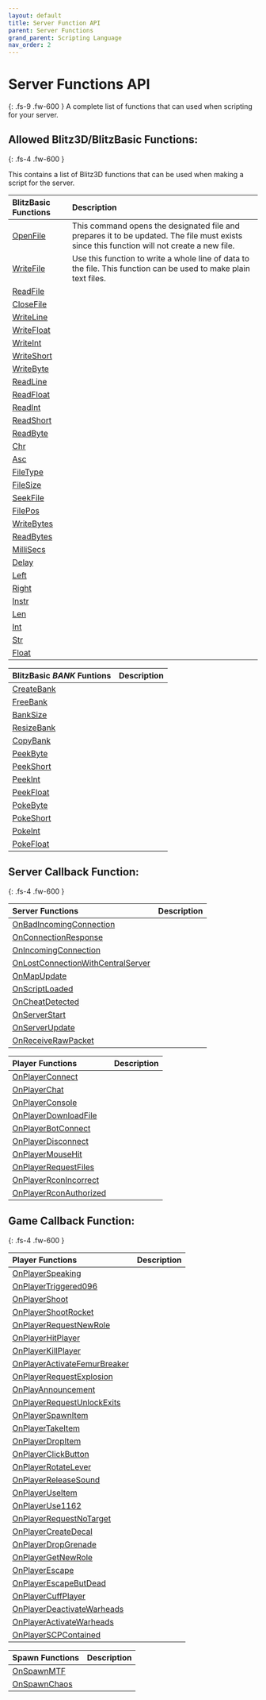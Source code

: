 ```yaml
---
layout: default
title: Server Function API
parent: Server Functions
grand_parent: Scripting Language
nav_order: 2
---
```

# **Server Functions API**
{: .fs-9 .fw-600 }
A complete list of functions that can used when scripting for your server. 

## Allowed Blitz3D/BlitzBasic Functions:
{: .fs-4 .fw-600 }

This contains a list of Blitz3D functions that can be used when making a script for the server.

| BlitzBasic Functions | Description |
|:-------------|:------------------|
| [OpenFile](OpenFile) | This command opens the designated file and prepares it to be updated. The file must exists since this function will not create a new file. |
| [WriteFile](WriteFile) | Use this function to write a whole line of data to the file. This function can be used to make plain text files. |
| [ReadFile](ReadFile) |  |
| [CloseFile](CloseFile) |  |
| [WriteLine](WriteLine) |  |
| [WriteFloat](WriteFloat) |  |
| [WriteInt](WriteInt) |  |
| [WriteShort](WriteShort) |  |
| [WriteByte](WriteByte) |  |
| [ReadLine](ReadLine) |  |
| [ReadFloat](ReadFloat) |  |
| [ReadInt](ReadInt) |  |
| [ReadShort](ReadShort) |  |
| [ReadByte](ReadByte) |  |
| [Chr](Chr) |  |
| [Asc](Asc) |  |
| [FileType](FileType) |  |
| [FileSize](FileSize) |  |
| [SeekFile](SeekFile) |  |
| [FilePos](FilePos) |  |
| [WriteBytes](WriteBytes) |  |
| [ReadBytes](ReadBytes) |  |
| [MilliSecs](MilliSecs) |  |
| [Delay](Delay) |  |
| [Left](Left) |  |
| [Right](Right) |  |
| [Instr](Instr) |  |
| [Len](Len) |  |
| [Int](Int) |  |
| [Str](Str) |  |
| [Float](Float) |  |

| BlitzBasic *BANK* Funtions | Description |
|:-------------|:------------------|
| [CreateBank]() |  |
| [FreeBank]() |  |
| [BankSize]() |  |
| [ResizeBank]() |  |
| [CopyBank]() |  |
| [PeekByte]() |  |
| [PeekShort]() |  |
| [PeekInt]() |  |
| [PeekFloat]() |  |
| [PokeByte]() |  |
| [PokeShort]() |  |
| [PokeInt]() |  |
| [PokeFloat]() |  |


## Server Callback Function:
{: .fs-4 .fw-600 }

| Server Functions | Description |
|:-------------|:------------------|
| [OnBadIncomingConnection](OnBadIncomingConnection) | |
| [OnConnectionResponse](OnConnectionResponse) | |
| [OnIncomingConnection](OnIncomingConnection) | |
| [OnLostConnectionWithCentralServer](OnLostConnectionWithCentralServer) | |
| [OnMapUpdate](OnMapUpdate) | |
| [OnScriptLoaded](OnScriptLoaded) | |
| [OnCheatDetected](OnCheatDetected) |  |
| [OnServerStart](OnServerStart) | |
| [OnServerUpdate](OnServerUpdate) | |
| [OnReceiveRawPacket](OnReceiveRawPacket) | |

| Player Functions | Description |
|:-------------|:------------------|
| [OnPlayerConnect](OnPlayerConnect) | |
| [OnPlayerChat](OnPlayerChat) | |
| [OnPlayerConsole](OnPlayerConsole) | |
| [OnPlayerDownloadFile](OnPlayerDownloadFile) | |
| [OnPlayerBotConnect](OnPlayerBotConnect) | |
| [OnPlayerDisconnect](OnPlayerDisconnect) | |
| [OnPlayerMouseHit](OnPlayerMouseHit) | |
| [OnPlayerRequestFiles](OnPlayerRequestFiles) | |
| [OnPlayerRconIncorrect](OnPlayerRconIncorrect) | |
| [OnPlayerRconAuthorized](OnPlayerRconAuthorized) | |

## Game Callback Function:
{: .fs-4 .fw-600 }

| Player Functions | Description |
|:-------------|:------------------|
| [OnPlayerSpeaking](OnPlayerSpeaking) | |
| [OnPlayerTriggered096](OnPlayerTriggered096) | |
| [OnPlayerShoot](OnPlayerShoot) | |
| [OnPlayerShootRocket](OnPlayerShootRocket) | |
| [OnPlayerRequestNewRole](OnPlayerRequestNewRole) | |
| [OnPlayerHitPlayer](OnPlayerHitPlayer) | |
| [OnPlayerKillPlayer](OnPlayerKillPlayer) | |
| [OnPlayerActivateFemurBreaker](OnPlayerActivateFemurBreaker) | |
| [OnPlayerRequestExplosion](OnPlayerRequestExplosion) | |
| [OnPlayAnnouncement](OnPlayAnnouncement) | |
| [OnPlayerRequestUnlockExits](OnPlayerRequestUnlockExits) | |
| [OnPlayerSpawnItem](OnPlayerSpawnItem) | |
| [OnPlayerTakeItem](OnPlayerTakeItem) | |
| [OnPlayerDropItem](OnPlayerDropItem) | |
| [OnPlayerClickButton](OnPlayerClickButton) | |
| [OnPlayerRotateLever](OnPlayerRotateLever) | |
| [OnPlayerReleaseSound](OnPlayerReleaseSound) | |
| [OnPlayerUseItem](OnPlayerUseItem) | |
| [OnPlayerUse1162](OnPlayerUse1162) | |
| [OnPlayerRequestNoTarget](OnPlayerRequestNoTarget) | |
| [OnPlayerCreateDecal](OnPlayerCreateDecal) | |
| [OnPlayerDropGrenade](OnPlayerDropGrenade) | |
| [OnPlayerGetNewRole](OnPlayerGetNewRole) | |
| [OnPlayerEscape](OnPlayerEscape) | |
| [OnPlayerEscapeButDead](OnPlayerEscapeButDead) | |
| [OnPlayerCuffPlayer](OnPlayerCuffPlayer) | |
| [OnPlayerDeactivateWarheads](OnPlayerDeactivateWarheads) | |
| [OnPlayerActivateWarheads](OnPlayerActivateWarheads) | |
| [OnPlayerSCPContained](OnPlayerSCPContained) | |

| Spawn Functions | Description |
|:-------------|:------------------|
| [OnSpawnMTF](OnSpawnMTF) | |
| [OnSpawnChaos](OnSpawnChaos) | |